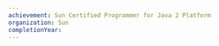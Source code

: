 ```yaml
---
achievement: Sun Certified Programmer for Java 2 Platform
organization: Sun
completionYear: 
---
```

